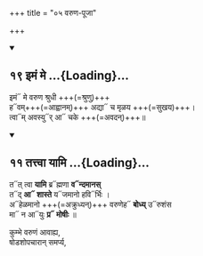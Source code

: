 +++
title = "०५ वरुण-पूजा"

+++
<div class="js_include" includetitle="false" newlevelforh1="2" unfilled url="/vedAH_Rk/shAkalam/saMhitA/vishvAsa-prastutiH/01/025/19_imaM_me.md">
<details open><summary><h2>१९ इमं मे ...{Loading}...</h2></summary>

इमं᳓ मे वरुण श्रुधी +++(=श्रुणु)+++  
ह᳓वम्+++(=आह्वानम्)+++ अद्या᳓ च मृळय +++(=सुखय)+++।  
त्वा᳓म् अवस्यु᳓र् आ᳓ चके +++(=अवदन्)+++॥  

</details>
</div>
<div class="js_include" includetitle="false" newlevelforh1="2" unfilled url="/vedAH_Rk/shAkalam/saMhitA/vishvAsa-prastutiH/01/024/11_tattvA_yAmi.md">
<details open><summary><h2>११ तत्त्वा यामि ...{Loading}...</h2></summary>

त᳓त् त्वा **यामि** ब्र᳓ह्मणा **व᳓न्दमानस्**  
त᳓द् **आ᳓ शास्ते** य᳓जमानो हवि᳓र्भिः ।  
अ᳓हेळमानो +++(=अक्रुध्यन्)+++ वरुणेह᳓ **बोध्य्** उ᳓रुशंस  
मा᳓ न आ᳓युः **प्र᳓ मोषीः** ॥

</details>
</div>

कुम्भे वरुणं आवाह्य,  
षोडशोपचारान् समर्प्य,  

